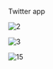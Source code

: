  Twitter app
 
 
 
 ![2](https://user-images.githubusercontent.com/66827110/115127350-be045880-9fcd-11eb-9601-ed3454a4beb8.png)




![3](https://user-images.githubusercontent.com/66827110/115127364-cceb0b00-9fcd-11eb-8c17-6b07056e0ee3.png)





![15](https://user-images.githubusercontent.com/66827110/115127390-f6a43200-9fcd-11eb-8a93-8bd5472ae44e.png)







